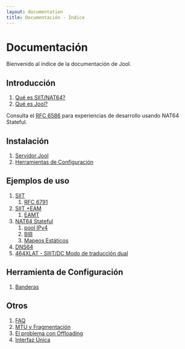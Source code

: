```yaml
---
layout: documentation
title: Documentación - Índice
---
```


# Documentación

Bienvenido al índice de la documentación de Jool.

## Introducción

1. [Qué es SIIT/NAT64?](esp-intro-nat64.html)
2. [Qué es Jool?](esp-intro-jool.html)

Consulta el [RFC 6586](https://tools.ietf.org/html/rfc6586) para experiencias de desarrollo usando NAT64 Stateful.

## Instalación
1. [Servidor Jool](esp-mod-install.html)
2. [Herramientas de Configuración](esp-usr-install.html)

## Ejemplos de uso
1. [SIIT](esp-mod-run-vanilla.html)
	1. [RFC 6791](misc)
2. [SIIT +EAM](esp-mod-run-eam.html)
	1. [EAMT](esp-misc-eamt.html)
3. [NAT64 Stateful](esp-mod-run-stateful.html)
	1. [pool IPv4](esp-op-pool4.html)
    2. [BIB](esp-misc-bib.html)
    3. [Mapeos Estáticos](esp-op-static-bindings.html)
4. [DNS64](esp-op-dns64.html)
5. [464XLAT - SIIIT/DC Modo de traducción dual](esp-mod-run-464xlat.html)

## Herramienta de Configuración

1. [Banderas](esp-usr-flags.html)

## Otros
1. [FAQ](esp-misc-faq.html)
2. [MTU y Fragmentación](esp-misc-mtu.html)
3. [El problema con Offloading](esp-misc-offloading.html)
4. [Interfaz Única](esp-mod-run-alternate.html)